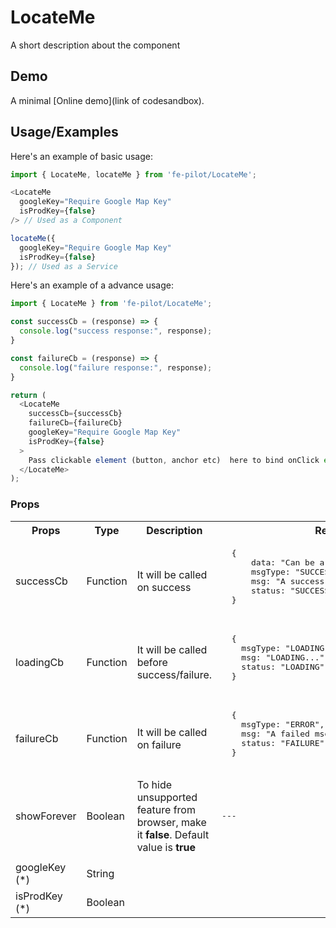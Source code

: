 # LocateMe

  A short description about the component


  ## Demo

  A minimal [Online demo](link of codesandbox).


  ## Usage/Examples

  Here's an example of basic usage:
  ```javascript
  import { LocateMe, locateMe } from 'fe-pilot/LocateMe';

  <LocateMe
    googleKey="Require Google Map Key"
    isProdKey={false}
  /> // Used as a Component

  locateMe({
    googleKey="Require Google Map Key"
    isProdKey={false}
  }); // Used as a Service
  ```

  Here's an example of a advance usage:

  ```javascript
  import { LocateMe } from 'fe-pilot/LocateMe';

  const successCb = (response) => {
    console.log("success response:", response);
  }

  const failureCb = (response) => {
    console.log("failure response:", response);
  }

  return (
    <LocateMe
      successCb={successCb}
      failureCb={failureCb}
      googleKey="Require Google Map Key"
      isProdKey={false}
    >
      Pass clickable element (button, anchor etc)  here to bind onClick event
    </LocateMe>
  );

  ```

  ### Props

  <table>
    <tr>
      <th>
        Props
      </th>
      <th>
        Type
      </th>
      <th>
        Description
      </th>
      <th>
        Response
      </th>
    </tr>
    <tr>
      <td>
          successCb
      </td>
      <td>Function</td>
      <td> It will be called on success</td>
      <td>
        <pre>
  {
      data: "Can be array/object/string/number",
      msgType: "SUCCESSFUL",
      msg: "A success msg",
      status: "SUCCESS"
  }
        </pre>
      </td>
    </tr>
    <tr>
      <td>
          loadingCb
      </td>
      <td>Function</td>
      <td>
        It will be called before success/failure.
      </td>
      <td>
        <pre>
  {
    msgType: "LOADING",
    msg: "LOADING...",
    status: "LOADING"
  }
  </pre>
      </td>
    </tr>
    <tr>
      <td>
          failureCb
      </td>
      <td>Function</td>
      <td>
        It will be called on failure
      </td>
      <td>
         <pre>
  {
    msgType: "ERROR",
    msg: "A failed msg",
    status: "FAILURE"
  }
         </pre>
      </td>
    </tr>
     <tr>
      <td>
          showForever
      </td>
       <td>Boolean</td>
      <td>To hide unsupported feature from browser, make it <b>false</b>. Default value is <b>true</b></td>
      <td> <pre>---</pre> </td>
    </tr>
    <tr>
      <td></td>
      <td></td>
      <td></td>
      <td></td>
    </tr>
      <tr>
      <td>googleKey (*)</td>
      <td>String</td>
      <td></td>
      <td></td>
    </tr>
     <tr>
      <td>isProdKey (*)</td>
      <td>Boolean</td>
      <td></td>
      <td></td>
    </tr>
  </table>

